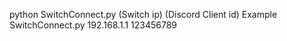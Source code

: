 python SwitchConnect.py (Switch ip) (Discord Client id)
Example SwitchConnect.py 192.168.1.1 123456789
